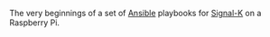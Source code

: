 The very beginnings of a set of [Ansible](http://docs.ansible.com/) playbooks for [Signal-K](http://signalk.org/) on a Raspberry Pi.
